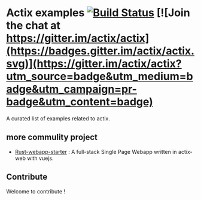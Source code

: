# Actix examples [![Build Status](https://travis-ci.org/actix/actix-examples.svg?branch=master)](https://travis-ci.org/actix/examples) [![Join the chat at https://gitter.im/actix/actix](https://badges.gitter.im/actix/actix.svg)](https://gitter.im/actix/actix?utm_source=badge&utm_medium=badge&utm_campaign=pr-badge&utm_content=badge)

A curated list of examples related to actix.

## more commulity project
* [Rust-webapp-starter](https://github.com/OUISRC/Rust-webapp-starter) : A full-stack Single Page Webapp written in actix-web with vuejs.

## Contribute

Welcome to contribute !
